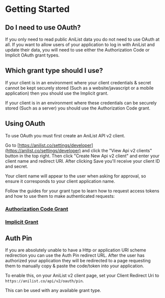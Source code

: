 # Getting Started

## Do I need to use OAuth?

If you only need to read public AniList data you do not need to use OAuth at all. If you want to allow users of your application to log in with AniList and update their data, you will need to use either the Authorization Code or Implicit OAuth grant types.

## Which grant type should I use?

If your client is in an environment where your client credentials & secret cannot be kept securely stored \(Such as a website/javascript or a mobile application\) then you should use the Implicit grant.

If your client is in an environment where these credentials can be securely stored \(Such as a server\) you should use the Authorization Code grant.

## Using OAuth

To use OAuth you must first create an AniList API v2 client.

Go to [https://anilist.co/settings/developer](https://anilist.co/settings/developer) and click the "View Api v2 clients" button in the top right. Then click "Create New Api v2 client" and enter your client name and redirect URI. After clicking Save you'll receive your client ID and secret.

Your client name will appear to the user when asking for approval, so ensure it corresponds to your client application name.

Follow the guides for your grant type to learn how to request access tokens and how to use them to make authenticated requests:

### [Authorization Code Grant](https://anilist.gitbook.io/anilist-apiv2-docs/overview/oauth/authorization-code-grant)

### [Implicit Grant](https://anilist.gitbook.io/anilist-apiv2-docs/overview/oauth/implicit-grant)

## Auth Pin

If you are absolutely unable to have a Http or application URI scheme redirection you can use the Auth Pin redirect URL. After the user has authorized your application they will be redirected to a page requesting them to manually copy & paste the code/token into your application.

To enable this, on your AniList v2 client page, set your Client Redirect Uri to `https://anilist.co/api/v2/oauth/pin`.

This can be used with any available grant type.

